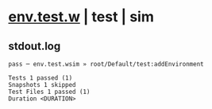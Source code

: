 # [env.test.w](../../../../../../examples/tests/sdk_tests/function/env.test.w) | test | sim

## stdout.log
```log
pass ─ env.test.wsim » root/Default/test:addEnvironment

Tests 1 passed (1)
Snapshots 1 skipped
Test Files 1 passed (1)
Duration <DURATION>
```

